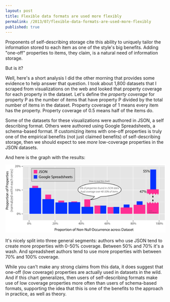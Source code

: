 ```yaml
---
layout: post
title: Flexible data formats are used more flexibly
permalink: /2013/07/flexible-data-formats-are-used-more-flexibly
published: true
---
```


<!---
You might say there are roughly two schools of thought when it comes to
information modeling and storage: *schema-based storage* and *self-describing
storage*.

In schema-based storage, all items of a given type must conform to an external
schema that describes the way each item is allowed to look. In a database, this
schema is your table definitions. In a spreadsheet, it is your column headers.
Sometimes you have to define the schema before you start entering items
(database), other times you can easily edit the schema as you go (spreadsheet).
But in both cases, changing the schema applies to all items: if you add a "Pet
Name" to a customer relations spreadsheet, all customers now have that field.

In self-describing storage, no global schema needs to exist. Instead, each item
stores its own schema. This means that a lot of information is repeated,
compared to schema-based storage, but it also means that each item can be
understood without any other knowledge. It also means each item can have unique
customizations: that "Pet Name" property can exist on just one customer record
without having to add it to all records.
-->

Proponents of self-describing storage cite this ability to uniquely tailor the
information stored to each item as one of the style's big benefits. Adding
"one-off" properties to items, they claim, is a natural need of information
storage. 

But is it?

Well, here's a short analysis I did the other morning that provides some
evidence to help answer that question. I took about 1,800 datasets that I
scraped from visualizations on the web and looked that property coverage for
each property in the dataset. Let's define the *property coverage* for property
P as the number of items that have property P divided by the total number of
items in the dataset. Property coverage of 1 means every item has the property.
Property coverage of 0.5 means half of the items do.

Some of the datasets for these visualizations were authored in JSON, a self
describing format. Others were authored using Google Spreadsheets, a
schema-based format. If customizing items with one-off properties is truly one
of the empirical benefits (not just claimed benefits) of self-describing
storage, then we should expect to see *more* low-coverage properties in the
JSON datasets.

And here is the graph with the results:

<img style="width: 593px; border: none; -webkit-box-shadow: none; -webkit-border-radius: 0;" src="/images/posts/property-coverage.png" alt="Property Coverage" />

It's nicely split into three general segments: authors who use JSON tend to
create more properties with 0-50% coverage. Between 50% and 70% it's a wash.
And spreadsheet authors tend to use more properties with between 70% and 100%
coverage.

While you can't make any strong claims from this data, it does suggest that
one-off (low coverage) properties are actually used in datasets in the wild.
And if this chart generalizes, then users of self-describing formats make use
of low coverage properties more often than users of schema-based formats,
supporting the idea that this is one of the benefits to the approach in
practice, as well as theory.
